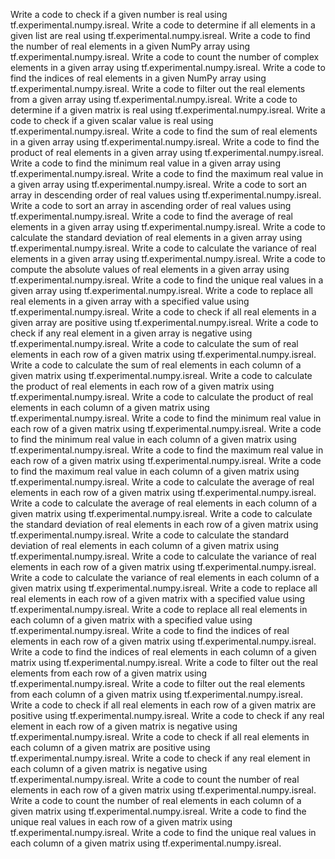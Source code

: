 Write a code to check if a given number is real using tf.experimental.numpy.isreal.
Write a code to determine if all elements in a given list are real using tf.experimental.numpy.isreal.
Write a code to find the number of real elements in a given NumPy array using tf.experimental.numpy.isreal.
Write a code to count the number of complex elements in a given array using tf.experimental.numpy.isreal.
Write a code to find the indices of real elements in a given NumPy array using tf.experimental.numpy.isreal.
Write a code to filter out the real elements from a given array using tf.experimental.numpy.isreal.
Write a code to determine if a given matrix is real using tf.experimental.numpy.isreal.
Write a code to check if a given scalar value is real using tf.experimental.numpy.isreal.
Write a code to find the sum of real elements in a given array using tf.experimental.numpy.isreal.
Write a code to find the product of real elements in a given array using tf.experimental.numpy.isreal.
Write a code to find the minimum real value in a given array using tf.experimental.numpy.isreal.
Write a code to find the maximum real value in a given array using tf.experimental.numpy.isreal.
Write a code to sort an array in descending order of real values using tf.experimental.numpy.isreal.
Write a code to sort an array in ascending order of real values using tf.experimental.numpy.isreal.
Write a code to find the average of real elements in a given array using tf.experimental.numpy.isreal.
Write a code to calculate the standard deviation of real elements in a given array using tf.experimental.numpy.isreal.
Write a code to calculate the variance of real elements in a given array using tf.experimental.numpy.isreal.
Write a code to compute the absolute values of real elements in a given array using tf.experimental.numpy.isreal.
Write a code to find the unique real values in a given array using tf.experimental.numpy.isreal.
Write a code to replace all real elements in a given array with a specified value using tf.experimental.numpy.isreal.
Write a code to check if all real elements in a given array are positive using tf.experimental.numpy.isreal.
Write a code to check if any real element in a given array is negative using tf.experimental.numpy.isreal.
Write a code to calculate the sum of real elements in each row of a given matrix using tf.experimental.numpy.isreal.
Write a code to calculate the sum of real elements in each column of a given matrix using tf.experimental.numpy.isreal.
Write a code to calculate the product of real elements in each row of a given matrix using tf.experimental.numpy.isreal.
Write a code to calculate the product of real elements in each column of a given matrix using tf.experimental.numpy.isreal.
Write a code to find the minimum real value in each row of a given matrix using tf.experimental.numpy.isreal.
Write a code to find the minimum real value in each column of a given matrix using tf.experimental.numpy.isreal.
Write a code to find the maximum real value in each row of a given matrix using tf.experimental.numpy.isreal.
Write a code to find the maximum real value in each column of a given matrix using tf.experimental.numpy.isreal.
Write a code to calculate the average of real elements in each row of a given matrix using tf.experimental.numpy.isreal.
Write a code to calculate the average of real elements in each column of a given matrix using tf.experimental.numpy.isreal.
Write a code to calculate the standard deviation of real elements in each row of a given matrix using tf.experimental.numpy.isreal.
Write a code to calculate the standard deviation of real elements in each column of a given matrix using tf.experimental.numpy.isreal.
Write a code to calculate the variance of real elements in each row of a given matrix using tf.experimental.numpy.isreal.
Write a code to calculate the variance of real elements in each column of a given matrix using tf.experimental.numpy.isreal.
Write a code to replace all real elements in each row of a given matrix with a specified value using tf.experimental.numpy.isreal.
Write a code to replace all real elements in each column of a given matrix with a specified value using tf.experimental.numpy.isreal.
Write a code to find the indices of real elements in each row of a given matrix using tf.experimental.numpy.isreal.
Write a code to find the indices of real elements in each column of a given matrix using tf.experimental.numpy.isreal.
Write a code to filter out the real elements from each row of a given matrix using tf.experimental.numpy.isreal.
Write a code to filter out the real elements from each column of a given matrix using tf.experimental.numpy.isreal.
Write a code to check if all real elements in each row of a given matrix are positive using tf.experimental.numpy.isreal.
Write a code to check if any real element in each row of a given matrix is negative using tf.experimental.numpy.isreal.
Write a code to check if all real elements in each column of a given matrix are positive using tf.experimental.numpy.isreal.
Write a code to check if any real element in each column of a given matrix is negative using tf.experimental.numpy.isreal.
Write a code to count the number of real elements in each row of a given matrix using tf.experimental.numpy.isreal.
Write a code to count the number of real elements in each column of a given matrix using tf.experimental.numpy.isreal.
Write a code to find the unique real values in each row of a given matrix using tf.experimental.numpy.isreal.
Write a code to find the unique real values in each column of a given matrix using tf.experimental.numpy.isreal.